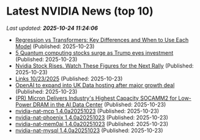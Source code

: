 # Latest NVIDIA News (top 10)
_Last updated: **2025-10-24 11:24:06**_

- [Regression vs Transformers: Key Differences and When to Use Each Model](https://www.digitalocean.com/community/tutorials/regression-vs-transformers) (Published: 2025-10-23)
- [5 Quantum computing stocks surge as Trump eyes investment](https://rollingout.com/2025/10/23/5-quantum-computing-stocks-surge-trump/) (Published: 2025-10-23)
- [Nvidia Stock Rises. Watch These Figures for the Next Rally](https://biztoc.com/x/c30a06635f33eb00) (Published: 2025-10-23)
- [Links 10/23/2025](https://www.nakedcapitalism.com/2025/10/links-10-23-2025.html) (Published: 2025-10-23)
- [OpenAI to expand into UK Data hosting after major growth deal](https://www.gov.uk/government/news/openai-to-expand-into-uk-data-hosting-after-major-growth-deal) (Published: 2025-10-23)
- [(PR) Micron Delivers Industry's Highest Capacity SOCAMM2 for Low-Power DRAM in the AI Data Center](https://www.techpowerup.com/342169/micron-delivers-industrys-highest-capacity-socamm2-for-low-power-dram-in-the-ai-data-center) (Published: 2025-10-23)
- [nvidia-nat-mcp 1.4.0a20251023](https://pypi.org/project/nvidia-nat-mcp/1.4.0a20251023/) (Published: 2025-10-23)
- [nvidia-nat-phoenix 1.4.0a20251023](https://pypi.org/project/nvidia-nat-phoenix/1.4.0a20251023/) (Published: 2025-10-23)
- [nvidia-nat-mem0ai 1.4.0a20251023](https://pypi.org/project/nvidia-nat-mem0ai/1.4.0a20251023/) (Published: 2025-10-23)
- [nvidia-nat-mysql 1.4.0a20251023](https://pypi.org/project/nvidia-nat-mysql/1.4.0a20251023/) (Published: 2025-10-23)

